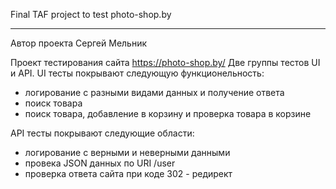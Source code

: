 Final TAF project to test photo-shop.by
_______________________________________
Автор проекта Сергей Мельник

Проект тестирования сайта https://photo-shop.by/
Две группы тестов UI и API.
UI тесты покрывают следующую функционельность:
- логирование с разными видами данных и получение ответа
- поиск товара
- поиск товара, добавление в корзину и проверка товара в корзине

API тесты покрывают следующие области:
- логирование с верными и неверными данными
- провека JSON данных по URI /user
- проверка ответа сайта при коде 302 - редирект
